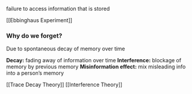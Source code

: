 failure to access information that is stored

[[Ebbinghaus Experiment]]
### Why do we forget?
Due to spontaneous decay of memory over time

**Decay:** fading away of information over time
**Interference:** blockage of memory by previous memory
**Misinformation effect:** mix misleading info into a person’s memory

[[Trace Decay Theory]]
[[Interference Theory]]
